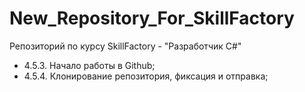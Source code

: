 # New_Repository_For_SkillFactory
Репозиторий по курсу SkillFactory - "Разработчик С#"

* 4.5.3. Начало работы в Github; 
* 4.5.4. Клонирование репозитория, фиксация и отправка;
